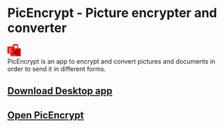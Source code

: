 # PicEncrypt - Picture encrypter and converter
<img src="picencrypt.svg" style="width:30px;"><br />
PicEncrypt is an app to encrypt and convert pictures and documents in order to send it in different forms.
## [Download Desktop app](https://github.com/picencrypt/PicEncrypt/releases)
## [Open PicEncrypt](workspace/main.html)
